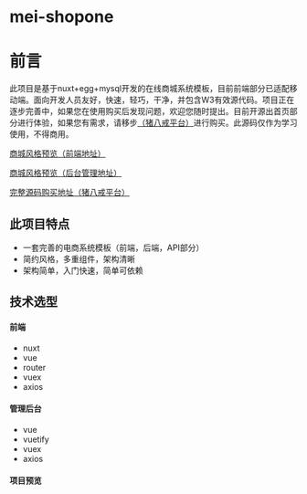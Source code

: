 # mei-shopone

# 前言

此项目是基于nuxt+egg+mysql开发的在线商城系统模板，目前前端部分已适配移动端。面向开发人员友好，快速，轻巧，干净，并包含W3有效源代码。项目正在逐步完善中，如果您在使用购买后发现问题，欢迎您随时提出。目前开源出首页部分进行体验，如果您有需求，请移步[（猪八戒平台）](https://shop.zbj.com/9259639/)进行购买。此源码仅作为学习使用，不得商用。

<a href="http://shop1.meixiansen.com" target="_blank">商城风格预览（前端地址）</a>

[商城风格预览（后台管理地址）](http:shop1admin.meixiansen.com)

[完整源码购买地址（猪八戒平台）](https://shop.zbj.com/9259639/)


## 此项目特点

- 一套完善的电商系统模板（前端，后端，API部分）
- 简约风格，多重组件，架构清晰
- 架构简单，入门快速，简单可依赖

## 技术选型
#### 前端
- nuxt 
- vue
- router
- vuex
- axios
#### 管理后台
- vue
- vuetify
- vuex
- axios

#### 项目预览
